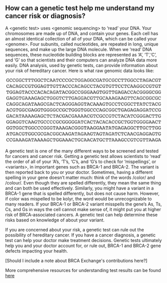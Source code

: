 ## How can a genetic test help me understand my cancer risk or diagnosis?

A &lt;genetic test&gt; uses &lt;genomic sequencing&gt; to ‘read’ your DNA. Your chromosomes are made up of DNA, and contain your genes. Each cell has an almost identical collection of all of your DNA, which can be called your &lt;genome&gt;. Four subunits, called nucleotides, are repeated in long, unique sequences, and make up the large DNA molecule. When we ‘read’ DNA sequences, these nucleotide building blocks are represented as ‘A’, ‘T’,‘C’, and ‘G’ so that scientists and their computers can analyze DNA data more easily. DNA analysis, used by genetic tests, can provide information about your risk of hereditary cancer. Here is what raw genomic data looks like:

![](/assets/FASTQScreenshot.png)

A genetic test is one of the many different ways to be screened and tested for cancers and cancer risk. Getting a genetic test allows scientists to ‘read’ the order of all of your ‘A’s, ‘T’s, ‘C’s, and ‘G’s to check for ‘mispellings’, or &lt;variants&gt;, in important genes such as BRCA-1 and BRCA-2. The variant is then reported back to you or your doctor. Sometimes, having a different spelling in your gene doesn’t matter much: think of the words /color/ and /colour/. Even though they are spelled differently, they mean the same thing and can both be used effectively. Similarly, you might have a variant in a BRCA-1 gene that is spelled differently, but does not cause harm. However, if color was mispelled to be kolyr, the word would be unrecognizable to many readers. If your BRCA-1 or BRCA-2 variant misspells the gene’s As, Ts, Cs, and Gs in ways the cell cannot make sense of, it might put you at higher risk of BRCA-associated cancers. A genetic test can help determine these risks based on knowledge of about your variant.

If you are concerned about your risk, a genetic test can rule out the possibility of hereditary cancer. If you have a cancer diagnosis, a genetic test can help your doctor make treatment decisions. Genetic tests ultimately help you and your doctor account for, or rule out, BRCA-1 and BRCA-2 gene defects impacting your health.

\[Should I include a note about BRCA Exchange's contributions here?\]

More comprehensive resources for understanding test results can be found [here](/where-can-i-find-more-resources.md)

